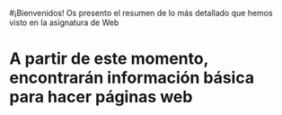 #¡Bienvenidos! Os presento el resumen de lo más detallado que hemos visto en la asignatura de Web
# A partir de este momento, encontrarán información básica para hacer páginas web
